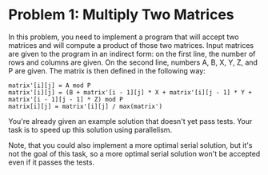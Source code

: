 # Problem 1: Multiply Two Matrices

In this problem, you need to implement a program that will accept two matrices and will compute a product of those two matrices. Input matrices are given to the program in an indirect form: on the first line, the number of rows and columns are given. On the second line, numbers A, B, X, Y, Z, and P are given. The matrix is then defined in the following way:

```
matrix'[i][j] = A mod P
matrix'[i][j] = (B + matrix'[i - 1][j] * X + matrix'[i][j - 1] * Y + matrix'[i - 1][j - 1] * Z) mod P
matrix[i][j] = matrix'[i][j] / max(matrix')
```

You're already given an example solution that doesn't yet pass tests. Your task is to speed up this solution using parallelism.

Note, that you could also implement a more optimal serial solution, but it's not the goal of this task, so a more optimal serial solution won't be accepted even if it passes the tests.